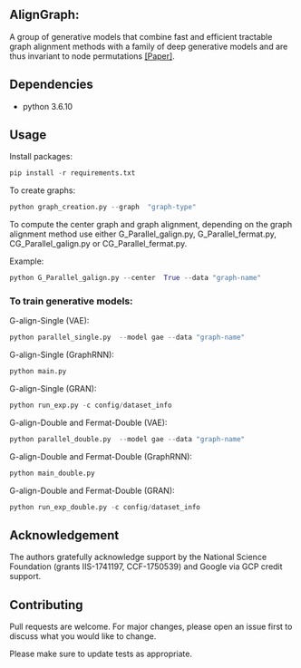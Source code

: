 ## AlignGraph:

A group of generative models that combine fast and efficient tractable graph alignment methods with a family of deep generative models and are thus invariant to node permutations [[Paper]](https://epubs.siam.org/doi/pdf/10.1137/1.9781611977653.ch31).


## Dependencies

- python 3.6.10


## Usage
Install packages:

```py
pip install -r requirements.txt
```
To create graphs:

```py
python graph_creation.py --graph  "graph-type"
```

To compute the center graph and graph alignment, depending on the graph alignment method use either G_Parallel_galign.py, G_Parallel_fermat.py, CG_Parallel_galign.py or CG_Parallel_fermat.py.

Example:
```py
python G_Parallel_galign.py --center  True --data "graph-name"
```

### To train generative models:


G-align-Single (VAE):
```py
python parallel_single.py  --model gae --data "graph-name"  
```

G-align-Single (GraphRNN):
```py
python main.py   
```

G-align-Single (GRAN):
```py
python run_exp.py -c config/dataset_info   
```

G-align-Double and Fermat-Double (VAE):
```py
python parallel_double.py  --model gae --data "graph-name"  
```

G-align-Double and Fermat-Double (GraphRNN):
```py
python main_double.py   
```

G-align-Double and Fermat-Double (GRAN):
```py
python run_exp_double.py -c config/dataset_info
```

## Acknowledgement
The authors gratefully acknowledge support by the National Science Foundation (grants  IIS-1741197, CCF-1750539) and Google via GCP
credit support.

## Contributing
Pull requests are welcome. For major changes, please open an issue first to discuss what you would like to change.

Please make sure to update tests as appropriate.
